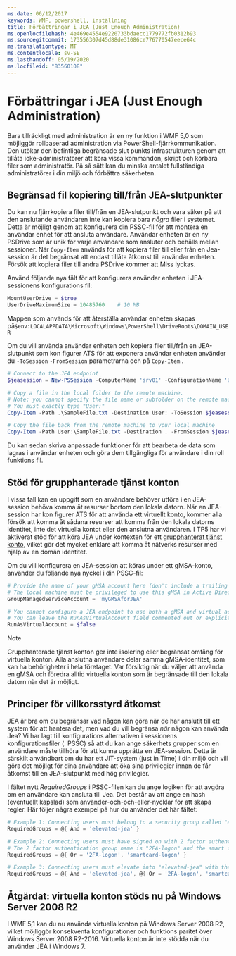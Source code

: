 ```yaml
---
ms.date: 06/12/2017
keywords: WMF, powershell, inställning
title: Förbättringar i JEA (Just Enough Administration)
ms.openlocfilehash: 4e469e4554e9220733bdaecc1779772fb0312b93
ms.sourcegitcommit: 173556307d45d88de31086ce776770547eece64c
ms.translationtype: MT
ms.contentlocale: sv-SE
ms.lasthandoff: 05/19/2020
ms.locfileid: "83560108"
---
```

# <a name="improvements-to-just-enough-administration-jea"></a>Förbättringar i JEA (Just Enough Administration)

Bara tillräckligt med administration är en ny funktion i WMF 5,0 som möjliggör rollbaserad administration via PowerShell-fjärrkommunikation. Den utökar den befintliga begränsade slut punkts infrastrukturen genom att tillåta icke-administratörer att köra vissa kommandon, skript och körbara filer som administratör. På så sätt kan du minska antalet fullständiga administratörer i din miljö och förbättra säkerheten.

## <a name="constrained-file-copy-tofrom-jea-endpoints"></a>Begränsad fil kopiering till/från JEA-slutpunkter

Du kan nu fjärrkopiera filer till/från en JEA-slutpunkt och vara säker på att den anslutande användaren inte kan kopiera bara *några* filer i systemet. Detta är möjligt genom att konfigurera din PSSC-fil för att montera en användar enhet för att ansluta användare. Användar enheten är en ny PSDrive som är unik för varje användare som ansluter och behålls mellan sessioner. När `Copy-Item` används för att kopiera filer till eller från en Jea-session är det begränsat att endast tillåta åtkomst till användar enheten. Försök att kopiera filer till andra PSDrive kommer att Miss lyckas.

Använd följande nya fält för att konfigurera användar enheten i JEA-sessionens konfigurations fil:

```powershell
MountUserDrive = $true
UserDriveMaximumSize = 10485760    # 10 MB
```

Mappen som används för att återställa användar enheten skapas på`$env:LOCALAPPDATA\Microsoft\Windows\PowerShell\DriveRoots\DOMAIN_USER`

Om du vill använda användar enheten och kopiera filer till/från en JEA-slutpunkt som kon figurer ATS för att exponera användar enheten använder du `-ToSession` `-FromSession` parametrarna och på `Copy-Item` .

```powershell
# Connect to the JEA endpoint
$jeasession = New-PSSession -ComputerName 'srv01' -ConfigurationName 'UserDemo'

# Copy a file in the local folder to the remote machine.
# Note: you cannot specify the file name or subfolder on the remote machine.
# You must exactly type "User:"
Copy-Item -Path .\SampleFile.txt -Destination User: -ToSession $jeasession

# Copy the file back from the remote machine to your local machine
Copy-Item -Path User:\SampleFile.txt -Destination . -FromSession $jeasession
```

Du kan sedan skriva anpassade funktioner för att bearbeta de data som lagras i användar enheten och göra dem tillgängliga för användare i din roll funktions fil.

## <a name="support-for-group-managed-service-accounts"></a>Stöd för grupphanterade tjänst konton

I vissa fall kan en uppgift som en användare behöver utföra i en JEA-session behöva komma åt resurser bortom den lokala datorn. När en JEA-session har kon figurer ATS för att använda ett virtuellt konto, kommer alla försök att komma åt sådana resurser att komma från den lokala datorns identitet, inte det virtuella kontot eller den anslutna användaren. I TP5 har vi aktiverat stöd för att köra JEA under kontexten för ett [grupphanterat tjänst konto](/previous-versions/windows/it-pro/windows-server-2012-R2-and-2012/jj128431\(v=ws.11\)), vilket gör det mycket enklare att komma åt nätverks resurser med hjälp av en domän identitet.

Om du vill konfigurera en JEA-session att köras under ett gMSA-konto, använder du följande nya nyckel i din PSSC-fil:

```powershell
# Provide the name of your gMSA account here (don't include a trailing $)
# The local machine must be privileged to use this gMSA in Active Directory
GroupManagedServiceAccount = 'myGMSAforJEA'

# You cannot configure a JEA endpoint to use both a gMSA and virtual account
# You can leave the RunAsVirtualAccount field commented out or explicitly set it to false
RunAsVirtualAccount = $false
```

> [!NOTE]
> Grupphanterade tjänst konton ger inte isolering eller begränsat omfång för virtuella konton.
> Alla anslutna användare delar samma gMSA-identitet, som kan ha behörigheter i hela företaget. Var försiktig när du väljer att använda en gMSA och föredra alltid virtuella konton som är begränsade till den lokala datorn när det är möjligt.

## <a name="conditional-access-policies"></a>Principer för villkorsstyrd åtkomst

JEA är bra om du begränsar vad någon kan göra när de har anslutit till ett system för att hantera det, men vad du vill begränsa *när* någon kan använda Jea? Vi har lagt till konfigurations alternativen i sessionens konfigurationsfiler (. PSSC) så att du kan ange säkerhets grupper som en användare måste tillhöra för att kunna upprätta en JEA-session. Detta är särskilt användbart om du har ett JIT-system (just in Time) i din miljö och vill göra det möjligt för dina användare att öka sina privilegier innan de får åtkomst till en JEA-slutpunkt med hög privilegier.

I fältet nytt *RequiredGroups* i PSSC-filen kan du ange logiken för att avgöra om en användare kan ansluta till Jea. Det består av att ange en hash (eventuellt kapslad) som använder-och-och-eller-nycklar för att skapa regler. Här följer några exempel på hur du använder det här fältet:

```powershell
# Example 1: Connecting users must belong to a security group called "elevated-jea"
RequiredGroups = @{ And = 'elevated-jea' }

# Example 2: Connecting users must have signed on with 2 factor authentication or a smart card
# The 2 factor authentication group name is "2FA-logon" and the smart card group name is "smartcard-logon"
RequiredGroups = @{ Or = '2FA-logon', 'smartcard-logon' }

# Example 3: Connecting users must elevate into "elevated-jea" with their JIT system and have logged on with 2FA or a smart card
RequiredGroups = @{ And = 'elevated-jea', @{ Or = '2FA-logon', 'smartcard-logon' }}
```

## <a name="fixed-virtual-accounts-are-now-supported-on-windows-server-2008-r2"></a>Åtgärdat: virtuella konton stöds nu på Windows Server 2008 R2

I WMF 5,1 kan du nu använda virtuella konton på Windows Server 2008 R2, vilket möjliggör konsekventa konfigurationer och funktions paritet över Windows Server 2008 R2-2016. Virtuella konton är inte stödda när du använder JEA i Windows 7.
